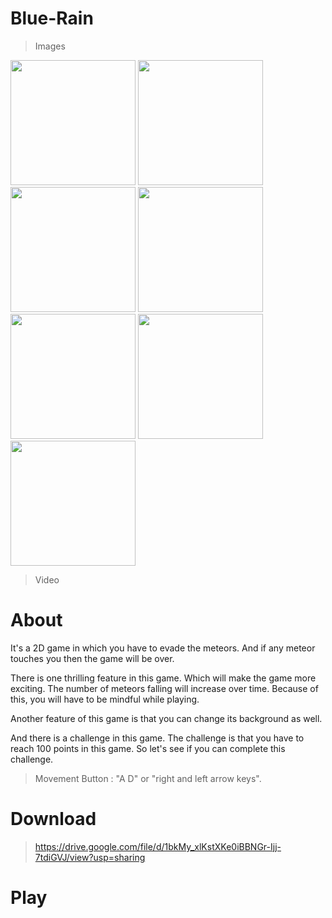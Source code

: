 # Blue-Rain

> Images
<img src="https://user-images.githubusercontent.com/97245841/191328408-63689de6-9ea5-44dd-89ea-3585e2f1b0f8.jpg" width="200" height="200" />
<img src="https://user-images.githubusercontent.com/97245841/191328421-ee49b8ed-8836-4a78-9226-09dc0ce1dfd5.jpg" width="200" height="200" />
<img src="https://user-images.githubusercontent.com/97245841/191328431-ebee53c8-67b6-4061-a15c-73781ea52fc0.jpg" width="200" height="200" />
<img src="https://user-images.githubusercontent.com/97245841/191328434-3c688deb-fbdd-4fa8-98bd-9ec780d0588b.jpg" width="200" height="200" />
<img src="https://user-images.githubusercontent.com/97245841/191328438-43f78e38-e5ff-48c3-9cbe-6b3c4dedf756.jpg" width="200" height="200" />
<img src="https://user-images.githubusercontent.com/97245841/191328444-d688ae43-d1fe-4669-ad55-f79ea758dfc7.jpg" width="200" height="200" />
<img src="https://user-images.githubusercontent.com/97245841/191328446-80e87e3f-1392-4cb4-91d7-a795be6360b2.jpg" width="200" height="200" />

> Video

# About

It's a 2D game in which you have to evade the meteors. And if any meteor touches you then the game will be over.

There is one thrilling feature in this game. Which will make the game more exciting. The number of meteors falling will increase over time. Because of this, you will have to be mindful while playing.

Another feature of this game is that you can change its background as well.

And there is a challenge in this game. The challenge is that you have to reach 100 points in this game. So let's see if you can complete this challenge.

> Movement 
Button : "A D" or "right and left arrow keys".

# Download
> https://drive.google.com/file/d/1bkMy_xlKstXKe0iBBNGr-Ijj-7tdiGVJ/view?usp=sharing
# Play

